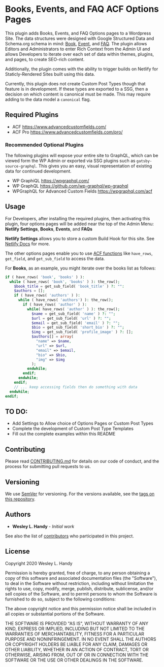 # Books, Events, and FAQ ACF Options Pages

This plugin adds Books, Events, and FAQ Options pages to a Wordpress Site. The data structures were designed with Google Structured Data and Schema.org schema in mind: [Book](https://developers.google.com/search/docs/data-types/book), [Event](https://developers.google.com/search/docs/data-types/event), and [FAQ](https://developers.google.com/search/docs/data-types/faqpage). The plugin allows Editors and Administrators to enter Rich Context from the Admin UI and allows Developers to iterate over each set of data within themes, plugins, and pages, to create SEO-rich content. 

Additionally, the plugin comes with the ability to trigger builds on Netlify for Staticly-Rendered Sites built using this data. 

Currently, this plugin does not create Custom Post Types though that feature is in development. If these types are exported to a SSG, then a decision on which content is canonical must be made. This may require adding to the data model a `canonical` flag.

## Required Plugins

 - ACF https://www.advancedcustomfields.com/
 - ACF Pro https://www.advancedcustomfields.com/pro/

### Recommended Optional Plugins

The following plugins will expose your entire site to GraphQL, which can be viewed form the WP Admin or exported via SSG plugins such as `gatsby-source-graphql`. This gives you an easy, visual representation of existing data for continued development.

 - WP GraphiQL https://wpgraphql.com/
 - WP GraphQL https://github.com/wp-graphql/wp-graphql
 - WPGraphQL for Advanced Custom Fields https://wpgraphql.com/acf

## Usage

For Developers, after installing the required plugins, then activating this plugin, four options pages will be added near the top of the Admin Menu: **Netlify Settings**, **Books**, **Events**, and **FAQs**

**Netlify Settings** allows you to store a custom Build Hook for this site. See [Netlify Docs](https://docs.netlify.com/configure-builds/build-hooks/) for more.

The other options pages enable you to use [ACF functions](https://www.advancedcustomfields.com/resources/) like `have_rows`, `get_field`, and `get_sub_field` to access the data.

For **Books**, as an example, you might iterate over the books list as follows:

```php
if ( have_rows( 'book', 'books' ) ):
  while ( have_rows( 'book', 'books' ) ): the_row(); 
    $book_title = get_sub_field( 'book_title' ) ?: "":
    $authors = [];
    if ( have_rows( 'authors' ) ):
      while ( have_rows( 'authors') ): the_row();
        if ( have_rows( 'author' ) ):
          while( have_rows( 'author' ) ): the_row();
            $name = get_sub_field( 'name' ) ?: "";
            $url = get_sub_field( 'url' ) ?: "";
            $email = get_sub_field( 'email' ) ?: "";
            $bio = get_sub_field( 'short_bio' ) ?: "";
            $img = get_sub_field( 'profile_image' ) ?: [];
            $authors[] = array(
              "name" => $name,
              "url" => $url,
              "email" => $email,
              "bio" => $bio,
              "img" => $img
            );
          endwhile;
        endif;
      endwhile;
    endif;
    // ... keep accessing fields then do something with data
  endwhile;
endif;
```

## TO DO:

- Add Settings to Allow choice of Options Pages or Custom Post Types
- Complete the development of Custom Post Type Templates
- Fill out the complete examples within this README

## Contributing

Please read [CONTRIBUTING.md](CONTRIBUTING.md) for details on our code of conduct, and the process for submitting pull requests to us.

## Versioning

We use [SemVer](http://semver.org/) for versioning. For the versions available, see the [tags on this repository](https://github.com/wesleylhandy/books-events-faq-options/tags). 

## Authors

* **Wesley L. Handy** - *Initial work* 

See also the list of [contributors](https://github.com/wesleylhandy/books-events-faq-options/contributors) who participated in this project.

## License

Copyright 2020 Wesley L. Handy

Permission is hereby granted, free of charge, to any person obtaining a copy of this software and associated documentation files (the "Software"), to deal in the Software without restriction, including without limitation the rights to use, copy, modify, merge, publish, distribute, sublicense, and/or sell copies of the Software, and to permit persons to whom the Software is furnished to do so, subject to the following conditions:

The above copyright notice and this permission notice shall be included in all copies or substantial portions of the Software.

THE SOFTWARE IS PROVIDED "AS IS", WITHOUT WARRANTY OF ANY KIND, EXPRESS OR IMPLIED, INCLUDING BUT NOT LIMITED TO THE WARRANTIES OF MERCHANTABILITY, FITNESS FOR A PARTICULAR PURPOSE AND NONINFRINGEMENT. IN NO EVENT SHALL THE AUTHORS OR COPYRIGHT HOLDERS BE LIABLE FOR ANY CLAIM, DAMAGES OR OTHER LIABILITY, WHETHER IN AN ACTION OF CONTRACT, TORT OR OTHERWISE, ARISING FROM, OUT OF OR IN CONNECTION WITH THE SOFTWARE OR THE USE OR OTHER DEALINGS IN THE SOFTWARE.